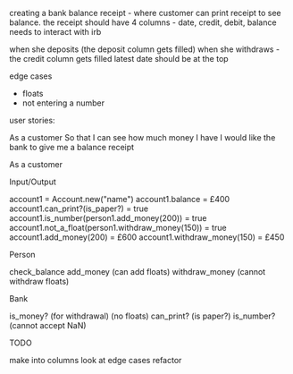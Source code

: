 creating a bank balance receipt - where customer can print receipt to see balance.
the receipt should have 4 columns - date, credit, debit, balance
needs to interact with irb

when she deposits (the deposit column gets filled)
when she withdraws - the credit column gets filled
latest date should be at the top

edge cases

- floats
- not entering a number

user stories:

As a customer
So that I can see how much money I have
I would like the bank to give me a balance receipt

As a customer

Input/Output

account1 = Account.new("name")
account1.balance = £400
account1.can_print?(is_paper?) = true
account1.is_number(person1.add_money(200)) = true
account1.not_a_float(person1.withdraw_money(150)) = true
account1.add_money(200) = £600
account1.withdraw_money(150) = £450

Person

check_balance
add_money (can add floats)
withdraw_money (cannot withdraw floats)

Bank

is_money? (for withdrawal) (no floats)
can_print? (is paper?)
is_number? (cannot accept NaN)

TODO

make into columns
look at edge cases
refactor
